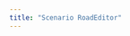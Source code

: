 ```yaml
---
title: "Scenario RoadEditor"
---
```


<Intro>
</Intro>

<YouTubeIframe src="https://www.youtube.com/embed/4OG-K3GVN0k" title="YouTube video player" />
